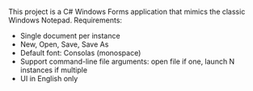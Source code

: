 <!-- Use this file to provide workspace-specific custom instructions to Copilot. For more details, visit https://code.visualstudio.com/docs/copilot/copilot-customization#_use-a-githubcopilotinstructionsmd-file -->

This project is a C# Windows Forms application that mimics the classic Windows Notepad. Requirements:
- Single document per instance
- New, Open, Save, Save As
- Default font: Consolas (monospace)
- Support command-line file arguments: open file if one, launch N instances if multiple
- UI in English only
